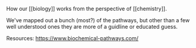 How our [[biology]] works from the perspective of [[chemistry]].

We've mapped out a bunch (most?) of the pathways, but other than a few well understood ones they are more of a guidline or educated guess.

Resources:
https://www.biochemical-pathways.com/